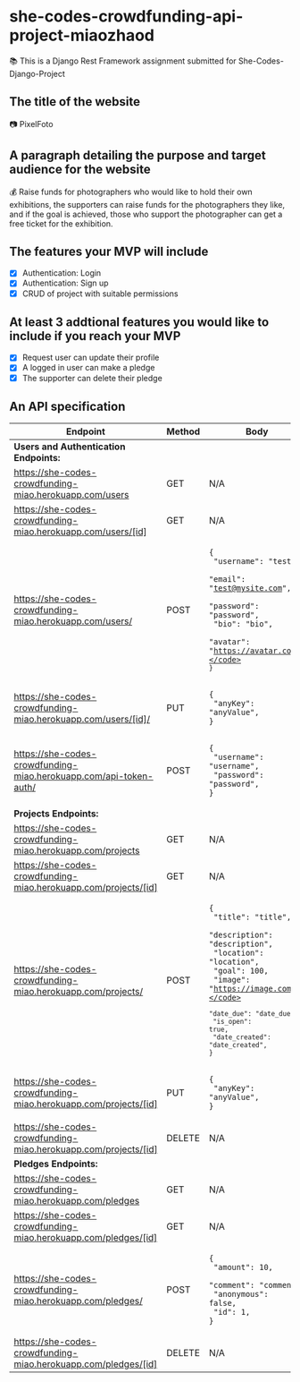 # she-codes-crowdfunding-api-project-miaozhaod
📚 This is a Django Rest Framework assignment submitted for She-Codes-Django-Project

## The title of the website
📷 PixelFoto

## A paragraph detailing the purpose and target audience for the website
💰 Raise funds for photographers who would like to hold their own exhibitions, the supporters can raise funds for the photographers they like, and if the goal is achieved, those who support the photographer can get a free ticket for the exhibition.

## The features your MVP will include
- [x] Authentication: Login
- [x] Authentication: Sign up
- [x] CRUD of project with suitable permissions

## At least 3 addtional features you would like to include if you reach your MVP
- [x] Request user can update their profile
- [x] A logged in user can make a pledge
- [x] The supporter can delete their pledge

## An API specification
| Endpoint                                                  | Method    | Body                   | Authorization |
| --------------------------------------------------------- | --------- | ---------------------- | ------------- |
| **Users and Authentication Endpoints:**|
| https://she-codes-crowdfunding-miao.herokuapp.com/users | GET | N/A | N/A |
| https://she-codes-crowdfunding-miao.herokuapp.com/users/[id] | GET | N/A | N/A |
| https://she-codes-crowdfunding-miao.herokuapp.com/users/  | POST | <pre><code>{</code><br><code>  "username": "test",</code><br><code>  "email": "test@mysite.com",</code><br><code>  "password": "password",</code><br><code>  "bio": "bio",</code><br><code>  "avatar": "https://avatar.com",</code><br><code>}</code></pre> | N/A          |
| https://she-codes-crowdfunding-miao.herokuapp.com/users/[id]/ | PUT | <pre><code>{</code><br><code>  "anyKey": "anyValue",</code><br><code>}</code></pre> | Bearer Token          |
| https://she-codes-crowdfunding-miao.herokuapp.com/api-token-auth/ | POST | <pre><code>{</code><br><code>  "username": "username",</code><br><code>  "password": "password",</code><br><code>}</code></pre> | N/A |
| **Projects Endpoints:**|
| https://she-codes-crowdfunding-miao.herokuapp.com/projects | GET | N/A | N/A |
| https://she-codes-crowdfunding-miao.herokuapp.com/projects/[id] | GET | N/A | N/A |
| https://she-codes-crowdfunding-miao.herokuapp.com/projects/ | POST | <pre><code>{</code><br><code>  "title": "title",</code><br><code>  "description": "description",</code><br><code>  "location": "location",</code><br><code>  "goal": 100,</code><br><code>  "image": "https://image.com",</code><br><code>  "date_due": "date_due",</code><br><code>  "is_open": true,</code><br><code>  "date_created": "date_created",</code><br><code>}</code></pre> | Bearer Token |
| https://she-codes-crowdfunding-miao.herokuapp.com/projects/[id] | PUT | <pre><code>{</code><br><code>  "anyKey": "anyValue",</code><br><code>}</code></pre> | Bearer Token |
| https://she-codes-crowdfunding-miao.herokuapp.com/projects/[id] | DELETE | N/A | Bearer Token |
| **Pledges Endpoints:**|
| https://she-codes-crowdfunding-miao.herokuapp.com/pledges | GET | N/A | N/A |
| https://she-codes-crowdfunding-miao.herokuapp.com/pledges/[id] | GET | N/A | N/A |
| https://she-codes-crowdfunding-miao.herokuapp.com/pledges/ | POST | <pre><code>{</code><br><code>  "amount": 10,</code><br><code>  "comment": "comment",</code><br><code>  "anonymous": false,</code><br><code>  "id": 1,</code><br><code>}</code></pre> | Bearer Token |
| https://she-codes-crowdfunding-miao.herokuapp.com/pledges/[id] | DELETE | N/A | Bearer Token |









